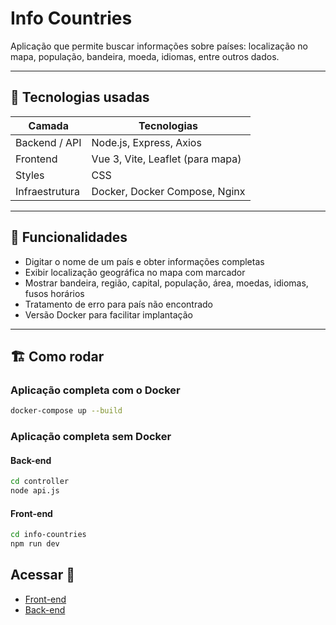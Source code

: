 # Info Countries

Aplicação que permite buscar informações sobre países: localização no mapa, população, bandeira, moeda, idiomas, entre outros dados.

---

## 🧰 Tecnologias usadas

| Camada | Tecnologias |
|---|---|
| Backend / API | Node.js, Express, Axios |
| Frontend | Vue 3, Vite, Leaflet (para mapa) |
| Styles | CSS |
| Infraestrutura | Docker, Docker Compose, Nginx |

---

## 🚀 Funcionalidades

- Digitar o nome de um país e obter informações completas  
- Exibir localização geográfica no mapa com marcador  
- Mostrar bandeira, região, capital, população, área, moedas, idiomas, fusos horários  
- Tratamento de erro para país não encontrado  
- Versão Docker para facilitar implantação

---

## 🏗️ Como rodar 

### Aplicação completa com o Docker

```bash
docker-compose up --build
```

### Aplicação completa sem Docker

#### Back-end

```bash
cd controller
node api.js
```

#### Front-end

```bash
cd info-countries
npm run dev
```

## Acessar  🚀

- [Front-end](http://localhost:5173)
- [Back-end](http://localhost:3000/country/país)
